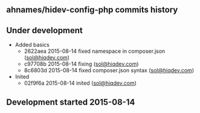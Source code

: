 ahnames/hidev-config-php commits history
----------------------------------------

## Under development

- Added basics
    - 2622aea 2015-08-14 fixed namespace in composer.json (sol@hiqdev.com)
    - c97708b 2015-08-14 fixing (sol@hiqdev.com)
    - 8c6803d 2015-08-14 fixed composer.json syntax (sol@hiqdev.com)
- Inited
    - 02f9f6a 2015-08-14 inited (sol@hiqdev.com)

## Development started 2015-08-14

